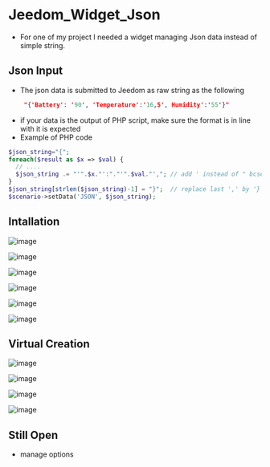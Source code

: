 # Jeedom_Widget_Json

- For one of my project I needed a widget managing Json data instead of simple string.
  
## Json Input
- The json data is submitted to Jeedom as raw string as the following
     ```json
      "{'Battery': '90', 'Temperature':'16,5', Humidity':'55'}"
    ```
- if your data is the output of PHP script, make sure the format is in line with it is expected
- Example of PHP code
```php
$json_string="{";
foreach($result as $x => $val) {
  // ....
  $json_string .= "'".$x."':"."'".$val."',"; // add ' instead of " bcse widget remove " ==> see widget script : ' replaced back by "
}
$json_string[strlen($json_string)-1] = "}";  // replace last ',' by '}'
$scenario->setData('JSON', $json_string);
```
## Intallation

![image](https://github.com/sinbrive/Jeedom_Widget_Json/assets/21102151/a7c04c70-a008-4246-ae2b-b9d17a76094a)


![image](https://github.com/sinbrive/Jeedom_Widget_Json/assets/21102151/66849db0-2c67-4d6b-8bc6-2b3bbb699951)


![image](https://github.com/sinbrive/Jeedom_Widget_Json/assets/21102151/80c6e393-5a52-416a-b008-9f3221e5beff)


![image](https://github.com/sinbrive/Jeedom_Widget_Json/assets/21102151/fc4f346f-dd55-4d44-a33b-79eaa0c8236a)


![image](https://github.com/sinbrive/Jeedom_Widget_Json/assets/21102151/206cd010-6932-42ae-aa5a-4bec8c98d581)


![image](https://github.com/sinbrive/Jeedom_Widget_Json/assets/21102151/072a364f-11ad-4a4b-8af3-f7d61027cb8c)


## Virtual Creation

![image](https://github.com/sinbrive/Jeedom_Widget_Json/assets/21102151/d1babb8a-1d63-4f20-b8e2-f8f5bcd4c977)


![image](https://github.com/sinbrive/Jeedom_Widget_Json/assets/21102151/cd568a12-3382-43dd-83bf-1f99901d9550)


![image](https://github.com/sinbrive/Jeedom_Widget_Json/assets/21102151/8ab140f7-cbbe-492c-9e09-d8228842529a)


![image](https://github.com/sinbrive/Jeedom_Widget_Json/assets/21102151/d3d80779-4031-42b9-bf48-9affeaa89342)



## Still Open
  - manage options
